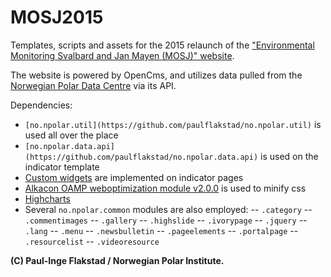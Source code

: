 # MOSJ2015

Templates, scripts and assets for the 2015 relaunch of the ["Environmental Monitoring Svalbard and Jan Mayen (MOSJ)" website](http://www.mosj.no/en/).

The website is powered by OpenCms, and utilizes data pulled from the [Norwegian Polar Data Centre](https://data.npolar.no/) via its API.

Dependencies:
- `[no.npolar.util](https://github.com/paulflakstad/no.npolar.util)` is used all over the place
- `[no.npolar.data.api](https://github.com/paulflakstad/no.npolar.data.api)` is used on the indicator template
- [Custom widgets](https://github.com/paulflakstad/opencms-module-customwidgets) are implemented on indicator pages
- [Alkacon OAMP weboptimization module v2.0.0](https://github.com/alkacon/alkacon-oamp/tree/master/com.alkacon.opencms.v8.weboptimization) is used to minify css
- [Highcharts](http://www.highcharts.com/)
- Several `no.npolar.common` modules are also employed:
  -- `.category`
  -- `.commentimages`
  -- `.gallery`
  -- `.highslide`
  -- `.ivorypage`
  -- `.jquery`
  -- `.lang`
  -- `.menu`
  -- `.newsbulletin`
  -- `.pageelements`
  -- `.portalpage`
  -- `.resourcelist`
  -- `.videoresource`

**(C) Paul-Inge Flakstad / Norwegian Polar Institute.**